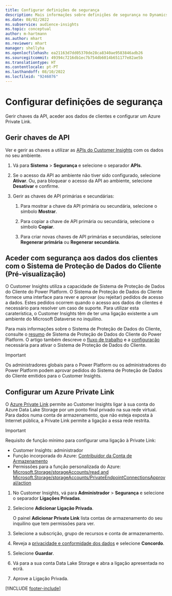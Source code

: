 ```yaml
---
title: Configurar definições de segurança
description: Mais informações sobre definições de segurança no Dynamics 365 Customer Insights.
ms.date: 08/02/2022
ms.subservice: audience-insights
ms.topic: conceptual
author: m-hartmann
ms.author: mhart
ms.reviewer: mhart
manager: shellyha
ms.openlocfilehash: ea21163d7dd05370de28ca8340ae9583846adb26
ms.sourcegitcommit: 49394c7216db1ec7b754db6014b651177e82ae5b
ms.translationtype: HT
ms.contentlocale: pt-PT
ms.lasthandoff: 08/10/2022
ms.locfileid: "9246076"
---
```

# <a name="configure-security-settings"></a>Configurar definições de segurança

Gerir chaves da API, aceder aos dados de clientes e configurar um Azure Private Link.

## <a name="manage-api-keys"></a>Gerir chaves de API

Ver e gerir as chaves a utilizar as [APIs do Customer Insights](apis.md) com os dados no seu ambiente.

1. Vá para **Sistema** > **Segurança** e selecione o separador **APIs**.

1. Se o acesso da API ao ambiente não tiver sido configurado, selecione **Ativar**. Ou, para bloquear o acesso da API ao ambiente, selecione **Desativar** e confirme.

1. Gerir as chaves de API primárias e secundárias:

   1. Para mostrar a chave da API primária ou secundária, selecione o símbolo **Mostrar**.

   1. Para copiar a chave de API primária ou secundária, selecione o símbolo **Copiar**.

   1. Para criar novas chaves de API primárias e secundárias, selecione **Regenerar primária** ou **Regenerar secundária**.

## <a name="securely-access-customer-data-with-customer-lockbox-preview"></a>Aceder com segurança aos dados dos clientes com o Sistema de Proteção de Dados do Cliente (Pré-visualização)

O Customer Insights utiliza a capacidade de Sistema de Proteção de Dados do Cliente do Power Platform. O Sistema de Proteção de Dados do Cliente fornece uma interface para rever e aprovar (ou rejeitar) pedidos de acesso a dados. Estes pedidos ocorrem quando o acesso aos dados de clientes é necessário para resolver um caso de suporte. Para utilizar esta caraterística, o Customer Insights têm de ter uma ligação existente a um ambiente do Microsoft Dataverse no inquilino.

Para mais informações sobre o Sistema de Proteção de Dados do Cliente, consulte o [resumo](/power-platform/admin/about-lockbox#summary) de Sistema de Proteção de Dados do Cliente do Power Platform. O artigo também descreve o [fluxo de trabalho](/power-platform/admin/about-lockbox#workflow) e a [configuração](/power-platform/admin/about-lockbox#enable-the-lockbox-policy) necessária para ativar o Sistema de Proteção de Dados do Cliente.

> [!IMPORTANT]
> Os administradores globais para o Power Platform ou os administradores do Power Platform podem aprovar pedidos do Sistema de Proteção de Dados do Cliente emitidos para o Customer Insights.

## <a name="set-up-an-azure-private-link"></a>Configurar um Azure Private Link

O [Azure Private Link](/azure/private-link/private-link-overview) permite ao Customer Insights ligar à sua conta do Azure Data Lake Storage por um ponto final privado na sua rede virtual. Para dados numa conta de armazenamento, que não esteja exposta à Internet pública, a Private Link permite a ligação a essa rede restrita.

> [!IMPORTANT]
> Requisito de função mínimo para configurar uma ligação à Private Link:
>
> - Customer Insights: administrador
> - Função incorporada do Azure: [Contribuidor da Conta de Armazenamento](/azure/role-based-access-control/built-in-roles#storage-account-contributor)
> - Permissões para a função personalizada do Azure: [Microsoft.Storage/storageAccounts/read and Microsoft.Storage/storageAccounts/PrivateEndpointConnectionsApproval/action](/azure/role-based-access-control/resource-provider-operations#microsoftstorage)

1. No Customer Insights, vá para **Administrador** > **Segurança** e selecione o separador **Ligações Privadas**.

1. Selecione **Adicionar Ligação Privada**.

   O painel **Adicionar Private Link** lista contas de armazenamento do seu inquilino que tem permissões para ver.

1. Selecione a subscrição, grupo de recursos e conta de armazenamento.

1. Reveja a [privacidade e conformidade dos dados](connections.md#data-privacy-and-compliance) e selecione **Concordo**.

1. Selecione **Guardar**.

1. Vá para a sua conta Data Lake Storage e abra a ligação apresentada no ecrã.

1. Aprove a Ligação Privada.


[!INCLUDE [footer-include](includes/footer-banner.md)]
